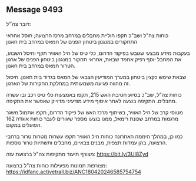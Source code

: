 ## Message 9493

דובר צה״ל:

כוחות צה"ל ושב"כ תקפו חוליית מחבלים במרחב מרכז הרצועה; חוסל אחראי התחקורים במנגנון ביטחון הפנים של חמאס במרחב בית חאנון

בעקבות מידע מבצעי שגובש בפיקוד הדרום, כלי טיס של חיל האוויר תקף וחיסל השבוע, את המחבל יוסף רפיק אחמד שבאת, אחראי תחקור במנגנון ביטחון הפנים של ארגון הטרור חמאס במרחב בית חאנון.

שבאת שימש כקצין ביטחון במערך המודיעין הצבאי של חמאס בגדוד בית חאנון. חיסול זה מהווה פגיעה משמעותית במחלקת החקירות של הארגון.

כוחות צה"ל, שב"כ בסיוע חטיבת האש 215, תקפו באמצעות כלי טיס רכב ובו עשרה מחבלים. התקיפה בוצעה לאחר איסוף מידע מודעיני מדוייק שאפשר את התקיפה.

מטוסי קרב של חיל האוויר, בשיתוף מרכז האש של פיקוד הדרום, תקפו אתמול משגר מרגמות במרחב שכונת רימאל, ממנו בוצעו מספר שיגורים לעבר כוחות אוגדה 162 הפועלים במקום.

כמו כן, במהלך היממה האחרונה כוחות חיל האוויר תקפו עשרות מטרות טרור ברחבי הרצועה, בהן עמדות תצפית, מבנים צבאיים, מחבלים ותשתיות טרור נוספות.

מצורף תיעוד מתקיפות צה"ל ברצועת עזה: https://bit.ly/3Ul8Zyd

מצורפות תמונות מפעילות כוחות צה"ל ברצועה: https://idfanc.activetrail.biz/ANC180420246585754754


